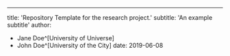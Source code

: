 ---
title: 'Repository Template for the research project.'
subtitle: 'An example subtitle'
author:
- Jane Doe^[University of Universe]
- John Doe^[University of the City]
date: 2019-06-08

